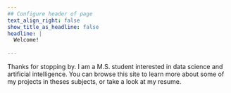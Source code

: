 ```yaml
---
## Configure header of page
text_align_right: false
show_title_as_headline: false
headline: |
  Welcome! 
  
---
```


<!-- this is a subheadline -->
Thanks for stopping by. 
I am a M.S. student interested in data science and artificial intelligence. You can browse this site to learn more about some of my projects in theses subjects, or take a look at my resume. 

